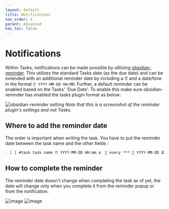 ```yaml
---
layout: default
title: Notifications
nav_order: 4
parent: Advanced
has_toc: false
---
```


# Notifications

Within Tasks, notifications can be made possible by utilizing [obsidian-reminder](https://github.com/uphy/obsidian-reminder).
This utilizes the standard Tasks date (as the due date) and can be extended with an additional reminder date by including a ⏰ and a date/time in the format `⏰ YYYY-MM-DD HH:MM`.
Further, a default reminder can be enabled based on the Tasks' 'Due Date'.
To enable this make sure obsidian-reminder has enabled the tasks plugin format as below:

![obsidian-reminder setting](https://github.com/sytone/obsidian-tasks-x/raw/main-tasks-sql/docs/screenshots/reminder.png)
_Note that this is a screenshot of the reminder plugin's settings and not Tasks._

## Where to add the reminder date

The order is important when writing the task. You have to put the reminder date between the task name and the other fields :

```markdown
- [ ] #task task name ⏰ YYYY-MM-DD HH:mm ⏫  🔁 every *** 🛫 YYYY-MM-DD ⏳ YYYY-MM-DD 📅 YYYY-MM-DD
```

## How to complete the reminder

The reminder date doesn't change when completing the task as of yet, the date will change only when you complete it from the reminder popup or from the notification.

![image](https://user-images.githubusercontent.com/38974541/143463881-e4af4b91-426f-48e8-938e-4a1053b06677.png)
![image](https://user-images.githubusercontent.com/38974541/143464983-542675ae-a467-41c0-aaca-1075c42f8328.png)
